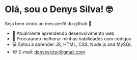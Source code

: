 <!-- **denysvictor8/denysvictor8** is a ✨ _special_ ✨ repository because its its `README.md` (this file) appears on your GitHub profile. -->

# Olá, sou o Denys Silva! 🤓

Seja bem vindo ao meu perfil do github 👋

- 🌱 Atualmente aprendendo desenvolvimento web
- 🔭 Procurando melhorar minhas habilidades com códigos
- 💻 Estou a aprender JS, HTML, CSS, Node.js and MySQL
- 📪 E-mail: denysvictor@gmail.com
